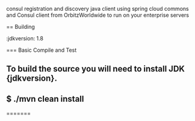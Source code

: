 consul registration  and discovery java client using spring cloud commons and Consul client from OrbitzWorldwide to run on your enterprise servers

== Building

:jdkversion: 1.8

=== Basic Compile and Test

To build the source you will need to install JDK {jdkversion}.
----
$ ./mvn clean install
----
=======


